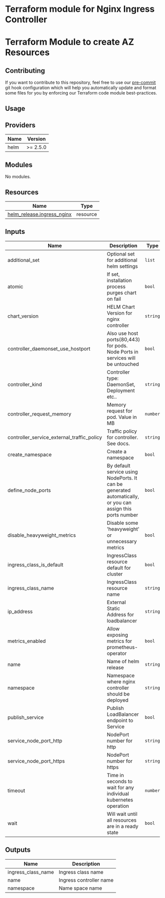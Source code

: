 Terraform module for Nginx Ingress Controller
===============================================

<!-- BEGIN_TF_DOCS -->
# Terraform Module to create AZ Resources

## Contributing
If you want to contribute to this repository, feel free to use our [pre-commit](https://pre-commit.com/) git hook configuration
which will help you automatically update and format some files for you by enforcing our Terraform code module best-practices.

## Usage


## Providers

| Name | Version |
|------|---------|
| helm | >= 2.5.0 |

## Modules

No modules.

## Resources

| Name | Type |
|------|------|
| [helm_release.ingress_nginx](https://registry.terraform.io/providers/hashicorp/helm/latest/docs/resources/release) | resource |

## Inputs

| Name | Description | Type | Default | Required |
|------|-------------|------|---------|:--------:|
| additional\_set | Optional set for additional helm settings | `list` | `[]` | no |
| atomic | If set, installation process purges chart on fail | `bool` | `false` | no |
| chart\_version | HELM Chart Version for nginx controller | `string` | `"4.5.2"` | no |
| controller\_daemonset\_use\_hostport | Also use host ports(80,443) for pods. Node Ports in services will be untouched | `bool` | `false` | no |
| controller\_kind | Controller type: DaemonSet, Deployment etc.. | `string` | `"DaemonSet"` | no |
| controller\_request\_memory | Memory request for pod. Value in MB | `number` | `140` | no |
| controller\_service\_external\_traffic\_policy | Traffic policy for controller. See docs. | `string` | `"Local"` | no |
| create\_namespace | Create a namespace | `bool` | `false` | no |
| define\_node\_ports | By default service using NodePorts. It can be generated automatically, or you can assign this ports number | `bool` | `false` | no |
| disable\_heavyweight\_metrics | Disable some 'heavyweight' or unnecessary metrics | `bool` | `false` | no |
| ingress\_class\_is\_default | IngressClass resource default for cluster | `bool` | `true` | no |
| ingress\_class\_name | IngressClass resource name | `string` | `"nginx"` | no |
| ip\_address | External Static Address for loadbalancer | `string` | `null` | no |
| metrics\_enabled | Allow exposing metrics for prometheus-operator | `bool` | `false` | no |
| name | Name of helm release | `string` | `"ingress-nginx"` | no |
| namespace | Namespace where nginx controller should be deployed | `string` | `"kube-system"` | no |
| publish\_service | Publish LoadBalancer endpoint to Service | `bool` | `true` | no |
| service\_node\_port\_http | NodePort number for http | `string` | `"32001"` | no |
| service\_node\_port\_https | NodePort number for https | `string` | `"32002"` | no |
| timeout | Time in seconds to wait for any individual kubernetes operation | `number` | `300` | no |
| wait | Will wait until all resources are in a ready state | `bool` | `true` | no |

## Outputs

| Name | Description |
|------|-------------|
| ingress\_class\_name | Ingress class name |
| name | Ingress controller name |
| namespace | Name space name |
<!-- END_TF_DOCS -->
